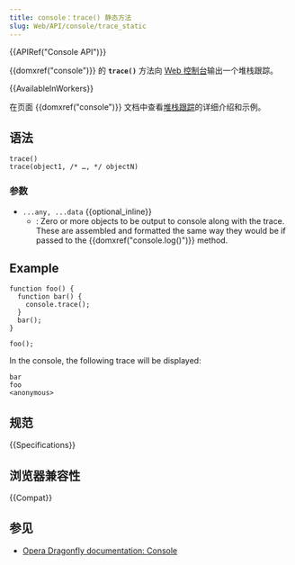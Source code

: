 ```yaml
---
title: console：trace() 静态方法
slug: Web/API/console/trace_static
---
```


{{APIRef("Console API")}}

{{domxref("console")}} 的 **`trace()`** 方法向 [Web 控制台](https://firefox-source-docs.mozilla.org/devtools-user/web_console/index.html)输出一个堆栈跟踪。

{{AvailableInWorkers}}

在页面 {{domxref("console")}} 文档中查看[堆栈跟踪](/zh-CN/docs/Web/API/console#堆栈跟踪)的详细介绍和示例。

## 语法

```js-nolint
trace()
trace(object1, /* …, */ objectN)
```

### 参数

- `...any, ...data` {{optional_inline}}
  - : Zero or more objects to be output to console along with the trace. These are assembled and formatted the same way they would be if passed to the {{domxref("console.log()")}} method.

## Example

```plain
function foo() {
  function bar() {
    console.trace();
  }
  bar();
}

foo();
```

In the console, the following trace will be displayed:

```plain
bar
foo
<anonymous>
```

## 规范

{{Specifications}}

## 浏览器兼容性

{{Compat}}

## 参见

- [Opera Dragonfly documentation: Console](http://www.opera.com/dragonfly/documentation/console/)
